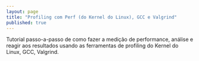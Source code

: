 ```yaml
---
layout: page
title: "Profiling com Perf (do Kernel do Linux), GCC e Valgrind"
published: true
---
```

Tutorial passo-a-passo de como fazer a medição de performance, análise e reagir aos resultados usando as ferramentas de profiling do Kernel do Linux, GCC, Valgrind.
